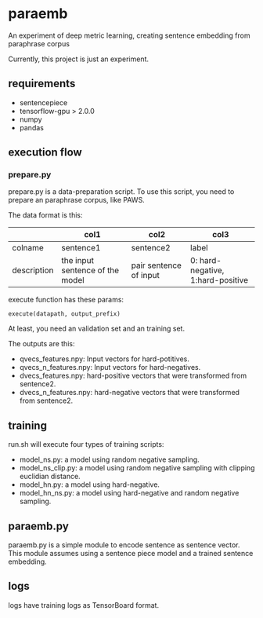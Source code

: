 # paraemb
An experiment of deep metric learning, creating sentence embedding from paraphrase corpus

Currently, this project is just an experiment.

## requirements

- sentencepiece
- tensorflow-gpu > 2.0.0
- numpy
- pandas


## execution flow

### prepare.py

prepare.py is a data-preparation script. To use this script, you need to prepare an paraphrase corpus, like PAWS.

The data format is this:

||col1|col2|col3|
|---|---|---|---|
|colname|sentence1|sentence2|label|
|description|the input sentence of the model|pair sentence of input|0: hard-negative, 1:hard-positive|

execute function has these params:

```
execute(datapath, output_prefix)
```

At least, you need an validation set and an training set.

The outputs are this:

- qvecs_features.npy: Input vectors for hard-potitives.
- qvecs_n_features.npy: Input vectors for hard-negatives.
- dvecs_features.npy: hard-positive vectors that were transformed from sentence2.
- dvecs_n_features.npy: hard-negative vectors that were transformed from sentence2.

## training
run.sh will execute four types of training scripts:

- model_ns.py: a model using random negative sampling.
- model_ns_clip.py: a model using random negative sampling with clipping euclidian distance.
- model_hn.py: a model using hard-negative.
- model_hn_ns.py: a model using hard-negative and random negative sampling.

## paraemb.py

paraemb.py is a simple module to encode sentence as sentence vector.
This module assumes using a sentence piece model and a trained sentence embedding.

## logs

logs have training logs as TensorBoard format.